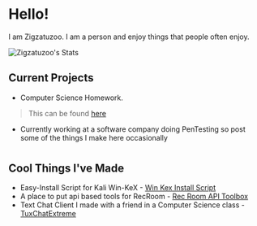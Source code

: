 # Hello!
I am Zigzatuzoo. I am a person and enjoy things that people often enjoy.

![Zigzatuzoo's Stats](https://github-readme-stats.vercel.app/api?username=zigzatuzoo&show_icons=true&theme=radical)
## Current Projects
- Computer Science Homework. 
> This can be found [here](https://www.zigzatuzoo.xyz/cspap)
- Currently working at a software company doing PenTesting so post some of the things I make here occasionally

#
## Cool Things I've Made

- Easy-Install Script for Kali Win-KeX - [Win Kex Install Script](https://github.com/zigzatuzoo/Win-KeX-Install-Script)
- A place to put api based tools for RecRoom - [Rec Room API Toolbox](https://github.com/zigzatuzoo/Rec-Room-API-Tool-Box)
- Text Chat Client I made with a friend in a Computer Science class - [TuxChatExtreme](https://github.com/BigweldIndustries/TuxChatExtreme)
